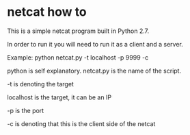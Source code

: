 # netcat how to

This is a simple netcat program built in Python 2.7.

In order to run it you will need to run it as a client and a server.

Example: python netcat.py -t localhost -p 9999 -c

python is self explanatory. netcat.py is the name of the script.

-t is denoting the target

localhost is the target, it can be an IP

-p is the port 

-c is denoting that this is the client side of the netcat
